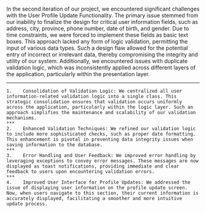 In the second iteration of our project, we encountered significant challenges with the User Profile Update Functionality. The primary issue stemmed from our inability to finalize the design for critical user information fields, such as address, city, province, phone number, date of birth, and gender. Due to time constraints, we were forced to implement these fields as basic text boxes. This approach lacked any form of logic validation, permitting the input of various data types. Such a design flaw allowed for the potential entry of incorrect or irrelevant data, thereby compromising the integrity and utility of our system. Additionally, we encountered issues with duplicate validation logic, which was inconsistently applied across different layers of the application, particularly within the presentation layer.
***

    1.    Consolidation of Validation Logic: We centralized all user information-related validation logic into a single class. This strategic consolidation ensures that validation occurs uniformly across the application, particularly within the logic layer. Such an approach simplifies the maintenance and scalability of our validation mechanisms.
    ***
    2.    Enhanced Validation Techniques: We refined our validation logic to include more sophisticated checks, such as proper date formatting. This enhancement is pivotal in preventing data integrity issues when saving information to the database.
    ***
    3.    Error Handling and User Feedback: We improved error handling by leveraging exceptions to convey error messages. These messages are now displayed as toast notifications, providing immediate and clear feedback to users upon encountering validation errors.
    ***
    4.    Improved User Interface for Profile Updates: We addressed the issue of displaying user information on the profile update screen. Now, when users navigate to this section, their current information is accurately displayed, facilitating a smoother and more intuitive update process.